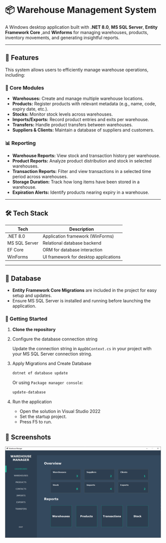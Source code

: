 ﻿# 📦 Warehouse Management System

A Windows desktop application built with **.NET 8.0**, **MS SQL Server**, **Entity Framework Core** ,and **Winforms** for managing warehouses, products, inventory movements, and generating insightful reports.

---

## 🚀 Features

This system allows users to efficiently manage warehouse operations, including:

### 🔧 Core Modules
- **Warehouses:** Create and manage multiple warehouse locations.
- **Products:** Register products with relevant metadata (e.g., name, code, expiry date, etc.).
- **Stocks:** Monitor stock levels across warehouses.
- **Imports/Exports:** Record product entries and exits per warehouse.
- **Transfers:** Handle product transfers between warehouses.
- **Suppliers & Clients:** Maintain a database of suppliers and customers.

### 📊 Reporting
- **Warehouse Reports:** View stock and transaction history per warehouse.
- **Product Reports:** Analyze product distribution and stock in selected warehouses.
- **Transaction Reports:** Filter and view transactions in a selected time period across warehouses.
- **Storage Duration:** Track how long items have been stored in a warehouse.
- **Expiration Alerts:** Identify products nearing expiry in a warehouse.

---

## 🛠️ Tech Stack

| Tech            | Description                          |
|-----------------|--------------------------------------|
| .NET 8.0        | Application framework (WinForms)     |
| MS SQL Server   | Relational database backend          |
| EF Core         | ORM for database interaction         |
| WinForms        | UI framework for desktop applications |

---

## 💾 Database

- **Entity Framework Core Migrations** are included in the project for easy setup and updates.
- Ensure MS SQL Server is installed and running before launching the application.

### 🧭 Getting Started

1. **Clone the repository**

2. Configure the database connection string

	Update the connection string in `AppDbContext.cs` in your project with your MS SQL Server connection string.

3. Apply Migrations and Create Database

	```bash
	dotnet ef database update
	```
	Or using `Package manager console`:
	```bash
	update-database
	```

4. Run the application
	- Open the solution in Visual Studio 2022
	- Set the startup project.
	- Press F5 to run.


## 🧪 Screenshots

![app screenshot](https://github.com/omar98alaa/Warehouse-Management-App/blob/master/screenshots/App-screenshot.png)
